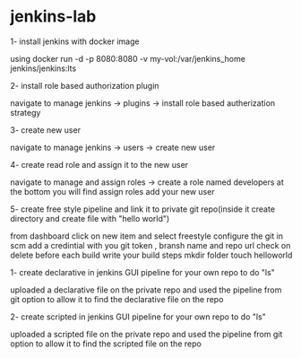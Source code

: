# jenkins-lab
1- install jenkins with docker image

  using docker run -d -p 8080:8080 -v my-vol:/var/jenkins_home jenkins/jenkins:lts
  
2- install role based authorization plugin

  navigate to manage jenkins -> plugins -> install role based autherization strategy
  
3- create new user

  navigate to manage jenkins -> users -> create new user
  
4- create read role and assign it to the new user

  navigate to manage and assign roles -> create a role named developers 
  at the bottom you will find assign roles add your new user 
  
5- create free style pipeline and link it to private git repo(inside it create directory and create file with "hello world")

   from dashboard click on new item and select freestyle 
   configure the git in scm add a credintial with you git token , bransh name and repo url
   check on delete before each build 
   write your build steps 
     mkdir folder
     touch helloworld 

1- create declarative in jenkins GUI pipeline for your own repo to do "ls"

  uploaded a declarative file on the private repo and used the pipeline from git option to allow it to find the declarative 
  file on the repo 
  
2- create scripted in jenkins GUI pipeline for your own repo to do "ls"

  uploaded a scripted file on the private repo and used the pipeline from git option to allow it to find the scripted 
  file on the repo 
